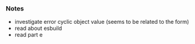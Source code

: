 ### Notes
- investigate error cyclic object value (seems to be related to the form)
- read about esbuild
- read part e
